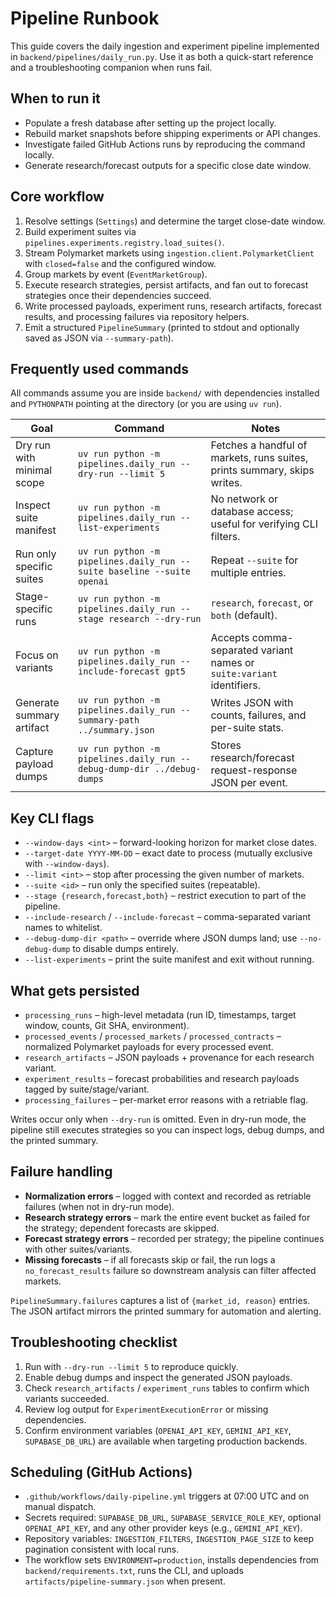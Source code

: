# Pipeline Runbook

This guide covers the daily ingestion and experiment pipeline implemented in
`backend/pipelines/daily_run.py`. Use it as both a quick-start reference and a
troubleshooting companion when runs fail.

## When to run it
- Populate a fresh database after setting up the project locally.
- Rebuild market snapshots before shipping experiments or API changes.
- Investigate failed GitHub Actions runs by reproducing the command locally.
- Generate research/forecast outputs for a specific close date window.

## Core workflow
1. Resolve settings (`Settings`) and determine the target close-date window.
2. Build experiment suites via `pipelines.experiments.registry.load_suites()`.
3. Stream Polymarket markets using `ingestion.client.PolymarketClient` with
   `closed=false` and the configured window.
4. Group markets by event (`EventMarketGroup`).
5. Execute research strategies, persist artifacts, and fan out to forecast
   strategies once their dependencies succeed.
6. Write processed payloads, experiment runs, research artifacts, forecast
   results, and processing failures via repository helpers.
7. Emit a structured `PipelineSummary` (printed to stdout and optionally saved
   as JSON via `--summary-path`).

## Frequently used commands
All commands assume you are inside `backend/` with dependencies installed and
`PYTHONPATH` pointing at the directory (or you are using `uv run`).

| Goal | Command | Notes |
| --- | --- | --- |
| Dry run with minimal scope | `uv run python -m pipelines.daily_run --dry-run --limit 5` | Fetches a handful of markets, runs suites, prints summary, skips writes. |
| Inspect suite manifest | `uv run python -m pipelines.daily_run --list-experiments` | No network or database access; useful for verifying CLI filters. |
| Run only specific suites | `uv run python -m pipelines.daily_run --suite baseline --suite openai` | Repeat `--suite` for multiple entries. |
| Stage-specific runs | `uv run python -m pipelines.daily_run --stage research --dry-run` | `research`, `forecast`, or `both` (default). |
| Focus on variants | `uv run python -m pipelines.daily_run --include-forecast gpt5` | Accepts comma-separated variant names or `suite:variant` identifiers. |
| Generate summary artifact | `uv run python -m pipelines.daily_run --summary-path ../summary.json` | Writes JSON with counts, failures, and per-suite stats. |
| Capture payload dumps | `uv run python -m pipelines.daily_run --debug-dump-dir ../debug-dumps` | Stores research/forecast request-response JSON per event. |

## Key CLI flags
- `--window-days <int>` – forward-looking horizon for market close dates.
- `--target-date YYYY-MM-DD` – exact date to process (mutually exclusive with
  `--window-days`).
- `--limit <int>` – stop after processing the given number of markets.
- `--suite <id>` – run only the specified suites (repeatable).
- `--stage {research,forecast,both}` – restrict execution to part of the
  pipeline.
- `--include-research` / `--include-forecast` – comma-separated variant names to
  whitelist.
- `--debug-dump-dir <path>` – override where JSON dumps land; use
  `--no-debug-dump` to disable dumps entirely.
- `--list-experiments` – print the suite manifest and exit without running.

## What gets persisted
- `processing_runs` – high-level metadata (run ID, timestamps, target window,
  counts, Git SHA, environment).
- `processed_events` / `processed_markets` / `processed_contracts` – normalized
  Polymarket payloads for every processed event.
- `research_artifacts` – JSON payloads + provenance for each research variant.
- `experiment_results` – forecast probabilities and research payloads tagged by
  suite/stage/variant.
- `processing_failures` – per-market error reasons with a retriable flag.

Writes occur only when `--dry-run` is omitted. Even in dry-run mode, the
pipeline still executes strategies so you can inspect logs, debug dumps, and the
printed summary.

## Failure handling
- **Normalization errors** – logged with context and recorded as retriable
  failures (when not in dry-run mode).
- **Research strategy errors** – mark the entire event bucket as failed for the
  strategy; dependent forecasts are skipped.
- **Forecast strategy errors** – recorded per strategy; the pipeline continues
  with other suites/variants.
- **Missing forecasts** – if all forecasts skip or fail, the run logs a
  `no_forecast_results` failure so downstream analysis can filter affected
  markets.

`PipelineSummary.failures` captures a list of `{market_id, reason}` entries. The
JSON artifact mirrors the printed summary for automation and alerting.

## Troubleshooting checklist
1. Run with `--dry-run --limit 5` to reproduce quickly.
2. Enable debug dumps and inspect the generated JSON payloads.
3. Check `research_artifacts` / `experiment_runs` tables to confirm which
   variants succeeded.
4. Review log output for `ExperimentExecutionError` or missing dependencies.
5. Confirm environment variables (`OPENAI_API_KEY`, `GEMINI_API_KEY`,
   `SUPABASE_DB_URL`) are available when targeting production backends.

## Scheduling (GitHub Actions)
- `.github/workflows/daily-pipeline.yml` triggers at 07:00 UTC and on manual
  dispatch.
- Secrets required: `SUPABASE_DB_URL`, `SUPABASE_SERVICE_ROLE_KEY`, optional
  `OPENAI_API_KEY`, and any other provider keys (e.g., `GEMINI_API_KEY`).
- Repository variables: `INGESTION_FILTERS`, `INGESTION_PAGE_SIZE` to keep
  pagination consistent with local runs.
- The workflow sets `ENVIRONMENT=production`, installs dependencies from
  `backend/requirements.txt`, runs the CLI, and uploads
  `artifacts/pipeline-summary.json` when present.
